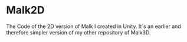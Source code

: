 # Malk2D
The Code of the 2D version of Malk I created in Unity. It´s an earlier and therefore simpler version of my other repository of Malk3D. 
